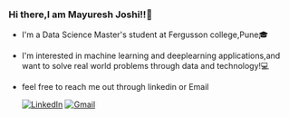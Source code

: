 ### Hi there,I am Mayuresh Joshi!!👋 



- I'm a Data Science Master's student at Fergusson college,Pune🎓
- I'm interested in machine learning and deeplearning applications,and want to solve real world problems through data and technology!💻
- feel free to reach me out through linkedin or Email

  [![LinkedIn](https://upload.wikimedia.org/wikipedia/commons/thumb/c/ca/LinkedIn_logo_initials.png/50px-LinkedIn_logo_initials.png)](https://www.linkedin.com/in/mayuresh-joshi-723582203/)  [![Gmail](https://upload.wikimedia.org/wikipedia/commons/thumb/4/45/New_Logo_Gmail.svg/50px-New_Logo_Gmail.svg.png)](mailto:joshimayuresh45@gmail.com)





